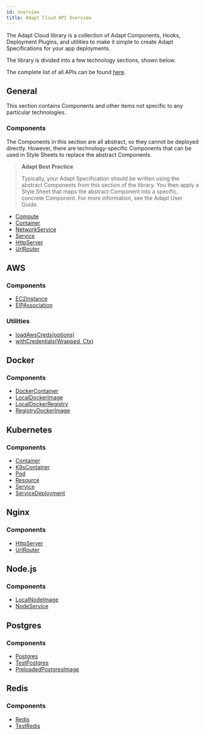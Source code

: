 ```yaml
---
id: overview
title: Adapt Cloud API Overview
---
```


The Adapt Cloud library is a collection of Adapt Components, Hooks,
Deployment Plugins, and utilities to make it simple to create Adapt Specifications for your app deployments.

The library is divided into a few technology sections, shown below.

The complete list of all APIs can be found [here](./cloud.md).

## General

This section contains Components and other items not specific to any particular technologies.

### Components

The Components in this section are all abstract, so they cannot be deployed directly.
However, there are technology-specific Components that can be used in Style Sheets to replace the abstract Components.

> **Adapt Best Practice**
>
> Typically, your Adapt Specification should be written using the abstract Components from this section of the library.
> You then apply a Style Sheet that maps the abstract Component into a specific, concrete Component.
> For more information, see the Adapt User Guide.

- [Compute](./cloud.compute.md)
- [Container](./cloud.container.md)
- [NetworkService](./cloud.networkservice.md)
- [Service](./cloud.service.md)
- [HttpServer](./cloud.http.httpserver.md)
- [UrlRouter](./cloud.http.urlrouter.md)

## AWS

### Components

- [EC2Instance](./cloud.aws.ec2instance.md)
- [EIPAssociation](./cloud.aws.eipassociation.md)

### Utilities

- [loadAwsCreds(options)](./cloud.aws.loadawscreds.md)
- [withCredentials(Wrapped, Ctx)](./cloud.aws.withcredentials.md)

## Docker

### Components

- [DockerContainer](./cloud.docker.dockercontainer.md)
- [LocalDockerImage](./cloud.docker.localdockerimage.md)
- [LocalDockerRegistry](./cloud.docker.localdockerregistry.md)
- [RegistryDockerImage](./cloud.docker.registrydockerimage.md)

## Kubernetes

### Components

- [Container](./cloud.k8s.container.md)
- [K8sContainer](./cloud.k8s.k8scontainer.md)
- [Pod](./cloud.k8s.pod.md)
- [Resource](./cloud.k8s.resource.md)
- [Service](./cloud.k8s.service.md)
- [ServiceDeployment](./cloud.k8s.servicedeployment.md)

## Nginx

### Components

- [HttpServer](./cloud.nginx.httpserver.md)
- [UrlRouter](./cloud.nginx.urlrouter.md)

## Node.js

### Components

- [LocalNodeImage](./cloud.nodejs.localnodeimage.md)
- [NodeService](./cloud.nodejs.nodeservice.md)

## Postgres

### Components

- [Postgres](./cloud.postgres.postgres.md)
- [TestPostgres](./cloud.postgres.testpostgres.md)
- [PreloadedPostgresImage](./cloud.postgres.preloadedpostgresimage.md)

## Redis

### Components

- [Redis](./cloud.redis.redis.md)
- [TestRedis](./cloud.redis.testredis.md)
